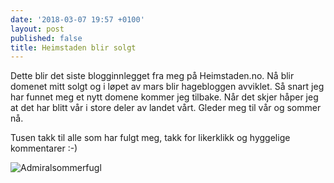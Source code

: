 ```yaml
---
date: '2018-03-07 19:57 +0100'
layout: post
published: false
title: Heimstaden blir solgt
---
```


Dette blir det siste blogginnlegget fra meg på Heimstaden.no. Nå blir domenet mitt solgt og i løpet av mars blir hagebloggen avviklet. Så snart jeg har funnet meg et nytt domene kommer jeg tilbake. Når det skjer håper jeg at det har blitt vår i store deler av landet vårt. Gleder meg til vår og sommer nå.

Tusen takk til alle som har fulgt meg, takk for likerklikk og hyggelige kommentarer :-) 

![Admiralsommerfugl]({{site.baseurl}}/assets/img/Admiralsommerfugl.JPG)

